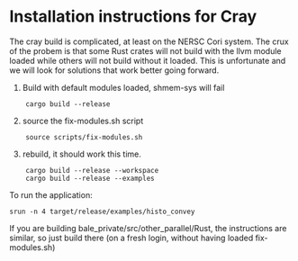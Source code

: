 # Installation instructions for Cray

The cray build is complicated, at least on the NERSC Cori system.  The
crux of the probem is that some Rust crates will not build with the
llvm module loaded while others will not build without it loaded.
This is unfortunate and we will look for solutions that work better
going forward.

1. Build with default modules loaded, shmem-sys will fail
```
    cargo build --release
```
2. source the fix-modules.sh script
```
    source scripts/fix-modules.sh
```	
3. rebuild, it should work this time.
```
    cargo build --release --workspace
    cargo build --release --examples
```
To run the application:

```
srun -n 4 target/release/examples/histo_convey
```

If you are building bale_private/src/other_parallel/Rust, the
instructions are similar, so just build there (on a fresh
login, without having loaded fix-modules.sh)


